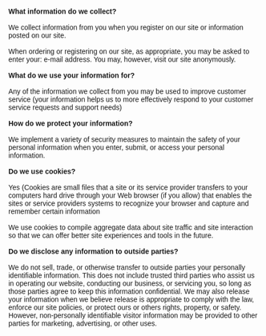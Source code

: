<!-- START PRIVACY POLICY CODE -->
<div style="font-family:arial">
<strong>What information do we collect?</strong> <br /><br />We collect
information from you when you register on our site or information posted
on our site. <br /><br />When ordering or registering on our site, as
appropriate, you may be asked to enter your: e-mail address. You may,
however, visit our site anonymously.<br /><br /><strong>What do we use
your information for?</strong> <br /><br />Any of the information we
collect from you may be used to improve customer service (your
information helps us to more effectively respond to your customer
service requests and support needs)<br /><br /><strong>How do we protect
your information?</strong> <br /><br />We implement a variety of
security measures to maintain the safety of your personal information
when you enter, submit, or access your personal information.
<br /><br /><strong>Do we use cookies?</strong> <br /><br />Yes (Cookies
are small files that a site or its service provider transfers to your
computers hard drive through your Web browser (if you allow) that
enables the sites or service providers systems to recognize your browser
and capture and remember certain information<br /><br /> We use cookies
to compile aggregate data about site traffic and site interaction so
that we can offer better site experiences and tools in the
future.<br /><br /><strong>Do we disclose any information to outside
parties?</strong> <br /><br />We do not sell, trade, or otherwise
transfer to outside parties your personally identifiable information.
This does not include trusted third parties who assist us in operating
our website, conducting our business, or servicing you, so long as those
parties agree to keep this information confidential. We may also release
your information when we believe release is appropriate to comply with
the law, enforce our site policies, or protect ours or others rights,
property, or safety. However, non-personally identifiable visitor
information may be provided to other parties for marketing, advertising,
or other uses.<br /><br />
